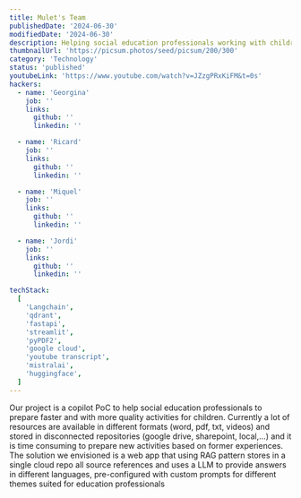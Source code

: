 ```yaml
---
title: Mulet's Team
publishedDate: '2024-06-30'
modifiedDate: '2024-06-30'
description: Helping social education professionals working with children
thumbnailUrl: 'https://picsum.photos/seed/picsum/200/300'
category: 'Technology'
status: 'published'
youtubeLink: 'https://www.youtube.com/watch?v=JZzgPRxKiFM&t=0s'
hackers:
  - name: 'Georgina'
    job: ''
    links:
      github: ''
      linkedin: ''

  - name: 'Ricard'
    job: ''
    links:
      github: ''
      linkedin: ''

  - name: 'Miquel'
    job: ''
    links:
      github: ''
      linkedin: ''

  - name: 'Jordi'
    job: ''
    links:
      github: ''
      linkedin: ''

techStack:
  [
    'Langchain',
    'qdrant',
    'fastapi',
    'streamlit',
    'pyPDF2',
    'google cloud',
    'youtube transcript',
    'mistralai',
    'huggingface',
  ]
---
```


Our project is a copilot PoC to help social education professionals to prepare faster and with more quality activities for children.
Currently a lot of resources are available in different formats (word, pdf, txt, videos) and stored in disconnected repositories (google drive, sharepoint, local,...) and it is time consuming to prepare new activities based on former experiences.
The solution we envisioned is a web app that using RAG pattern stores in a single cloud repo all source references and uses a LLM to provide answers in different languages, pre-configured with custom prompts for different themes suited for education professionals

<YouTube id="JZzgPRxKiFM" timestamp="0" thumbnail="https://picsum.photos/seed/picsum/200/300"/>
